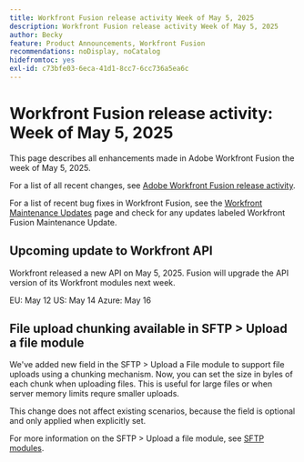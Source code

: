 ```yaml
---
title: Workfront Fusion release activity Week of May 5, 2025
description: Workfront Fusion release activity Week of May 5, 2025
author: Becky
feature: Product Announcements, Workfront Fusion
recommendations: noDisplay, noCatalog
hidefromtoc: yes
exl-id: c73bfe03-6eca-41d1-8cc7-6cc736a5ea6c
---
```

# Workfront Fusion release activity: Week of May 5, 2025

This page describes all enhancements made in Adobe Workfront Fusion the week of May 5, 2025.

For a list of all recent changes, see [Adobe Workfront Fusion release activity](/help/workfront-fusion/fusion-product-releases/fusion-release-activity.md).

For a list of recent bug fixes in Workfront Fusion, see the [Workfront Maintenance Updates](https://experienceleague.adobe.com/en/docs/workfront-known-issues/releases/current-updates) page and check for any updates labeled Workfront Fusion Maintenance Update.

## Upcoming update to Workfront API

Workfront released a new API on May 5, 2025. Fusion will upgrade the API version of its Workfront modules next week.

EU: May 12
US: May 14
Azure: May 16

## File upload chunking available in SFTP > Upload a file module

We've added new field in the SFTP > Upload a File module to support file uploads using a chunking mechanism. Now, you can set the size in byles of each chunk when uploading files. This is useful for large files or when server memory limits requre smaller uploads.

This change does not affect existing scenarios, because the field is optional and only applied when explicitly set.

For more information on the SFTP > Upload a file module, see [SFTP modules](/help/workfront-fusion/references/apps-and-modules/universal-connectors/sftp.md).

